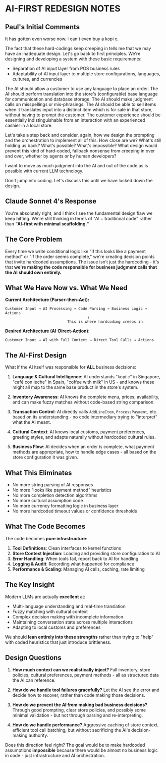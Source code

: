 # AI-FIRST REDESIGN NOTES

## Paul's Initial Comments

It has gotten even worse now. I can't even buy a kopi c.

The fact that these hard-codings keep creeping in tells me that we may have an inadequate design. Let's go back to first principles. We're designing and developing a system with these basic requirements:

- Separation of AI input layer from POS business rules
- Adaptability of AI input layer to multiple store configurations, languages, cultures, and currencies

The AI should allow a customer to use any language to place an order. The AI should perform translation into the store's (configurable) base language for communication and database storage. The AI should make judgment calls on misspellings or mis-phrasings. The AI should be able to sell items when it translates input into a distinct item which is for sale in that store, without having to prompt the customer. The customer experience should be essentially indistinguishable from an interaction with an experienced cashier in a local store.

Let's take a step back and consider, again, how we design the prompting and the orchestration to implement all of this. How close are we? What's still holding us back? What's possible? What's impossible? What design would prevent this kind of hard-coded, fallback nonsense from creeping in over and over, whether by agents or by human developers?

I want to move as much judgment into the AI and out of the code as is possible with current LLM technology.

Don't jump into coding. Let's discuss this until we have locked down the design.

## Claude Sonnet 4's Response

You're absolutely right, and I think I see the fundamental design flaw we keep hitting. We're still thinking in terms of "AI + traditional code" rather than **"AI-first with minimal scaffolding."**

## The Core Problem

Every time we write conditional logic like "if this looks like a payment method" or "if the order seems complete," we're creating decision points that invite hardcoded assumptions. The issue isn't just the hardcoding - it's that **we're making the code responsible for business judgment calls that the AI should own entirely.**

## What We Have Now vs. What We Need

**Current Architecture (Parser-then-Act):**
```
Customer Input → AI Processing → Code Parsing → Business Logic → Actions
                                     ↑
                            This is where hardcoding creeps in
```

**Desired Architecture (AI-Direct-Action):**
```
Customer Input → AI with Full Context → Direct Tool Calls → Actions
```

## The AI-First Design

What if the AI itself was responsible for **ALL** business decisions:

1. **Language & Cultural Intelligence**: AI understands "kopi c" in Singapore, "café con leche" in Spain, "coffee with milk" in US - and knows these might all map to the same base product in the store's system.

2. **Inventory Awareness**: AI knows the complete menu, prices, availability, and can make fuzzy matches without code-based string comparison.

3. **Transaction Control**: AI directly calls `AddLineItem`, `ProcessPayment`, etc. based on its understanding - no code intermediary trying to "interpret" what the AI meant.

4. **Cultural Context**: AI knows local customs, payment preferences, greeting styles, and adapts naturally without hardcoded cultural rules.

5. **Business Flow**: AI decides when an order is complete, what payment methods are appropriate, how to handle edge cases - all based on the store configuration it was given.

## What This Eliminates

- No more string parsing of AI responses
- No more "looks like payment method" heuristics
- No more completion detection algorithms
- No more cultural assumption code
- No more currency formatting logic in business layer
- No more hardcoded timeout values or confidence thresholds

## What The Code Becomes

The code becomes **pure infrastructure**:

1. **Tool Definitions**: Clean interfaces to kernel functions
2. **Store Context Injection**: Loading and providing store configuration to AI
3. **Error Handling**: When tools fail, report back to AI for handling
4. **Logging & Audit**: Recording what happened for compliance
5. **Performance & Scaling**: Managing AI calls, caching, rate limiting

## The Key Insight

Modern LLMs are actually **excellent** at:
- Multi-language understanding and real-time translation
- Fuzzy matching with cultural context
- Complex decision making with incomplete information
- Maintaining conversation state across multiple interactions
- Adapting to local customs and preferences

We should **lean entirely into these strengths** rather than trying to "help" with coded heuristics that just introduce brittleness.

## Design Questions

1. **How much context can we realistically inject?** Full inventory, store policies, cultural preferences, payment methods - all as structured data the AI can reference.

2. **How do we handle tool failures gracefully?** Let the AI see the error and decide how to recover, rather than code making those decisions.

3. **How do we prevent the AI from making bad business decisions?** Through good prompting, clear store policies, and possibly some minimal validation - but not through parsing and re-interpreting.

4. **How do we handle performance?** Aggressive caching of store context, efficient tool call batching, but without sacrificing the AI's decision-making authority.

Does this direction feel right? The goal would be to make hardcoded assumptions **impossible** because there would be almost no business logic in code - just infrastructure and AI orchestration.
